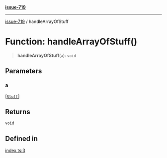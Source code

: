 [**issue-719**](../README.md)

***

[issue-719](../README.md) / handleArrayOfStuff

# Function: handleArrayOfStuff()

> **handleArrayOfStuff**(`a`): `void`

## Parameters

### a

[[`Stuff`](../type-aliases/Stuff.md)]

## Returns

`void`

## Defined in

[index.ts:3](https://github.com/typedoc2md/typedoc-plugin-markdown-scratchpad/blob/2eaeb4e4d0aad722d3b6fc136108fe96f36eef9a/issues/719/src/index.ts#L3)
